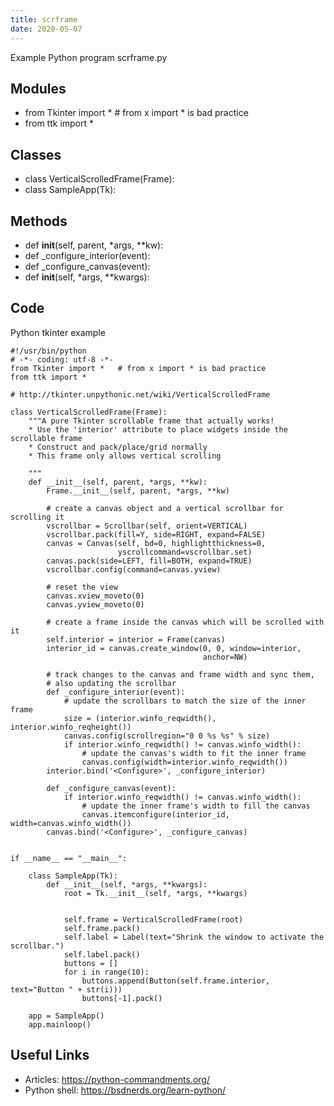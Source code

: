 ```yaml
---
title: scrframe
date: 2020-05-07
---
```

Example Python program scrframe.py

## Modules

* from Tkinter import *   # from x import * is bad practice
* from ttk import *

## Classes

* class VerticalScrolledFrame(Frame):
* class SampleApp(Tk):

## Methods

* def __init__(self, parent, *args, **kw):
* def _configure_interior(event):
* def _configure_canvas(event):
* def __init__(self, *args, **kwargs):

## Code

Python tkinter example

    #!/usr/bin/python
    # -*- coding: utf-8 -*-
    from Tkinter import *   # from x import * is bad practice
    from ttk import *
    
    # http://tkinter.unpythonic.net/wiki/VerticalScrolledFrame
    
    class VerticalScrolledFrame(Frame):
        """A pure Tkinter scrollable frame that actually works!
        * Use the 'interior' attribute to place widgets inside the scrollable frame
        * Construct and pack/place/grid normally
        * This frame only allows vertical scrolling
    
        """
        def __init__(self, parent, *args, **kw):
            Frame.__init__(self, parent, *args, **kw)            
    
            # create a canvas object and a vertical scrollbar for scrolling it
            vscrollbar = Scrollbar(self, orient=VERTICAL)
            vscrollbar.pack(fill=Y, side=RIGHT, expand=FALSE)
            canvas = Canvas(self, bd=0, highlightthickness=0,
                            yscrollcommand=vscrollbar.set)
            canvas.pack(side=LEFT, fill=BOTH, expand=TRUE)
            vscrollbar.config(command=canvas.yview)
    
            # reset the view
            canvas.xview_moveto(0)
            canvas.yview_moveto(0)
    
            # create a frame inside the canvas which will be scrolled with it
            self.interior = interior = Frame(canvas)
            interior_id = canvas.create_window(0, 0, window=interior,
                                               anchor=NW)
    
            # track changes to the canvas and frame width and sync them,
            # also updating the scrollbar
            def _configure_interior(event):
                # update the scrollbars to match the size of the inner frame
                size = (interior.winfo_reqwidth(), interior.winfo_reqheight())
                canvas.config(scrollregion="0 0 %s %s" % size)
                if interior.winfo_reqwidth() != canvas.winfo_width():
                    # update the canvas's width to fit the inner frame
                    canvas.config(width=interior.winfo_reqwidth())
            interior.bind('<Configure>', _configure_interior)
    
            def _configure_canvas(event):
                if interior.winfo_reqwidth() != canvas.winfo_width():
                    # update the inner frame's width to fill the canvas
                    canvas.itemconfigure(interior_id, width=canvas.winfo_width())
            canvas.bind('<Configure>', _configure_canvas)
    
    
    if __name__ == "__main__":
    
        class SampleApp(Tk):
            def __init__(self, *args, **kwargs):
                root = Tk.__init__(self, *args, **kwargs)
    
    
                self.frame = VerticalScrolledFrame(root)
                self.frame.pack()
                self.label = Label(text="Shrink the window to activate the scrollbar.")
                self.label.pack()
                buttons = []
                for i in range(10):
                    buttons.append(Button(self.frame.interior, text="Button " + str(i)))
                    buttons[-1].pack()
    
        app = SampleApp()
        app.mainloop()

## Useful Links

- Articles: https://python-commandments.org/
- Python shell: https://bsdnerds.org/learn-python/
